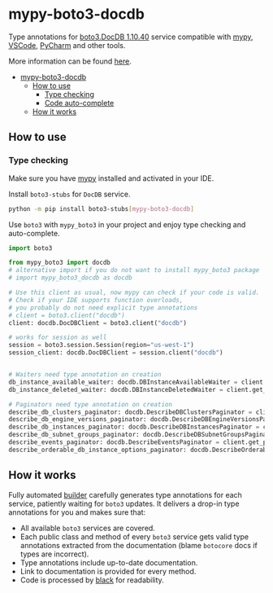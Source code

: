 # mypy-boto3-docdb

Type annotations for
[boto3.DocDB 1.10.40](https://boto3.amazonaws.com/v1/documentation/api/1.10.40/reference/services/docdb.html#DocDB) service
compatible with [mypy](https://github.com/python/mypy), [VSCode](https://code.visualstudio.com/),
[PyCharm](https://www.jetbrains.com/pycharm/) and other tools.

More information can be found [here](https://vemel.github.io/mypy_boto3/).

- [mypy-boto3-docdb](#mypy-boto3-docdb)
  - [How to use](#how-to-use)
    - [Type checking](#type-checking)
    - [Code auto-complete](#code-auto-complete)
  - [How it works](#how-it-works)

## How to use

### Type checking

Make sure you have [mypy](https://github.com/python/mypy) installed and activated in your IDE.

Install `boto3-stubs` for `DocDB` service.

```bash
python -m pip install boto3-stubs[mypy-boto3-docdb]
```

Use `boto3` with `mypy_boto3` in your project and enjoy type checking and auto-complete.

```python
import boto3

from mypy_boto3 import docdb
# alternative import if you do not want to install mypy_boto3 package
# import mypy_boto3_docdb as docdb

# Use this client as usual, now mypy can check if your code is valid.
# Check if your IDE supports function overloads,
# you probably do not need explicit type annotations
# client = boto3.client("docdb")
client: docdb.DocDBClient = boto3.client("docdb")

# works for session as well
session = boto3.session.Session(region="us-west-1")
session_client: docdb.DocDBClient = session.client("docdb")


# Waiters need type annotation on creation
db_instance_available_waiter: docdb.DBInstanceAvailableWaiter = client.get_waiter("db_instance_available")
db_instance_deleted_waiter: docdb.DBInstanceDeletedWaiter = client.get_waiter("db_instance_deleted")

# Paginators need type annotation on creation
describe_db_clusters_paginator: docdb.DescribeDBClustersPaginator = client.get_paginator("describe_db_clusters")
describe_db_engine_versions_paginator: docdb.DescribeDBEngineVersionsPaginator = client.get_paginator("describe_db_engine_versions")
describe_db_instances_paginator: docdb.DescribeDBInstancesPaginator = client.get_paginator("describe_db_instances")
describe_db_subnet_groups_paginator: docdb.DescribeDBSubnetGroupsPaginator = client.get_paginator("describe_db_subnet_groups")
describe_events_paginator: docdb.DescribeEventsPaginator = client.get_paginator("describe_events")
describe_orderable_db_instance_options_paginator: docdb.DescribeOrderableDBInstanceOptionsPaginator = client.get_paginator("describe_orderable_db_instance_options")
```

## How it works

Fully automated [builder](https://github.com/vemel/mypy_boto3) carefully generates
type annotations for each service, patiently waiting for `boto3` updates. It delivers
a drop-in type annotations for you and makes sure that:

- All available `boto3` services are covered.
- Each public class and method of every `boto3` service gets valid type annotations
  extracted from the documentation (blame `botocore` docs if types are incorrect).
- Type annotations include up-to-date documentation.
- Link to documentation is provided for every method.
- Code is processed by [black](https://github.com/psf/black) for readability.